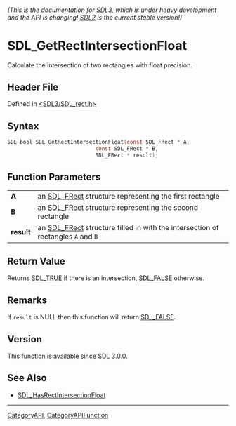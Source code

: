 ###### (This is the documentation for SDL3, which is under heavy development and the API is changing! [SDL2](https://wiki.libsdl.org/SDL2/) is the current stable version!)
# SDL_GetRectIntersectionFloat

Calculate the intersection of two rectangles with float precision.

## Header File

Defined in [<SDL3/SDL_rect.h>](https://github.com/libsdl-org/SDL/blob/main/include/SDL3/SDL_rect.h)

## Syntax

```c
SDL_bool SDL_GetRectIntersectionFloat(const SDL_FRect * A,
                            const SDL_FRect * B,
                            SDL_FRect * result);

```

## Function Parameters

|                |                                                                                               |
| -------------- | --------------------------------------------------------------------------------------------- |
| **A**          | an [SDL_FRect](SDL_FRect) structure representing the first rectangle                          |
| **B**          | an [SDL_FRect](SDL_FRect) structure representing the second rectangle                         |
| **result**     | an [SDL_FRect](SDL_FRect) structure filled in with the intersection of rectangles `A` and `B` |

## Return Value

Returns [SDL_TRUE](SDL_TRUE) if there is an intersection,
[SDL_FALSE](SDL_FALSE) otherwise.

## Remarks

If `result` is NULL then this function will return [SDL_FALSE](SDL_FALSE).

## Version

This function is available since SDL 3.0.0.

## See Also

- [SDL_HasRectIntersectionFloat](SDL_HasRectIntersectionFloat)

----
[CategoryAPI](CategoryAPI), [CategoryAPIFunction](CategoryAPIFunction)


